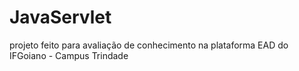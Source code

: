 # JavaServlet
projeto feito para avaliação de conhecimento na plataforma EAD do IFGoiano - Campus Trindade
